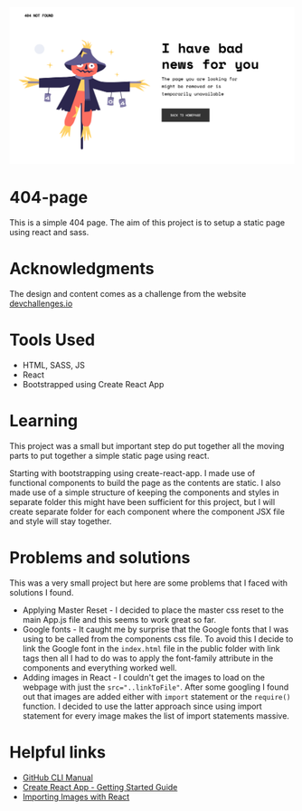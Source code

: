 ![404-page](404-page.png)

# 404-page

This is a simple 404 page. The aim of this project is to setup a static page using react and sass.

# Acknowledgments

The design and content comes as a challenge from the website [devchallenges.io](https://devchallenges.io/challenges/wBunSb7FPrIepJZAg0sY)

# Tools Used

- HTML, SASS, JS
- React
- Bootstrapped using Create React App

# Learning

This project was a small but important step do put together all the moving parts to put together a simple static page using react.

Starting with bootstrapping using create-react-app. I made use of functional components to build the page as the contents are static. I also made use of a simple structure of keeping the components and styles in separate folder this might have been sufficient for this project, but I will create separate folder for each component where the component JSX file and style will stay together.

# Problems and solutions

This was a very small project but here are some problems that I faced with solutions I found.

- Applying Master Reset - I decided to place the master css reset to the main App.js file and this seems to work great so far.
- Google fonts - It caught me by surprise that the Google fonts that I was using to be called from the components css file. To avoid this I decide to link the Google font in the `index.html` file in the public folder with link tags then all I had to do was to apply the font-family attribute in the components and everything worked well.
- Adding images in React - I couldn't get the images to load on the webpage with just the `src="..linkToFile"`. After some googling I found out that images are added either with `import` statement or the `require()` function.
  I decided to use the latter approach since using import statement for every image makes the list of import statements massive.

# Helpful links

- [GitHub CLI Manual](https://cli.github.com/manual/)
- [Create React App - Getting Started Guide](https://create-react-app.dev/docs/getting-started)
- [Importing Images with React](https://stackabuse.com/importing-images-with-react/)
